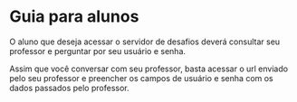 # Guia para alunos

O aluno que deseja acessar o servidor de desafios deverá consultar seu professor e perguntar por seu usuário e senha.

Assim que você conversar com seu professor, basta acessar o url enviado pelo seu professor e preencher os campos de usuário e senha com os dados passados pelo professor.